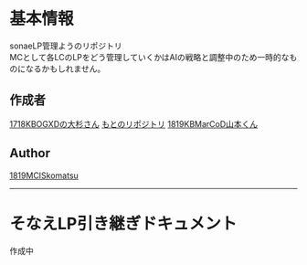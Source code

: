# 基本情報
sonaeLP管理ようのリポジトリ  
MCとして各LCのLPをどう管理していくかはAIの戦略と調整中のため一時的なものになるかもしれません。

## 作成者
[1718KBOGXDの大杉さん](https://github.com/hiroki0816)
[もとのリポジトリ](https://github.com/hiroki0816/sonaeLP)
[1819KBMarCoD山本くん](https://github.com/YukiYamamoto0222)

## Author
[1819MCISkomatsu](https://github.com/Yuki-k-lion)



---
# そなえLP引き継ぎドキュメント
作成中
